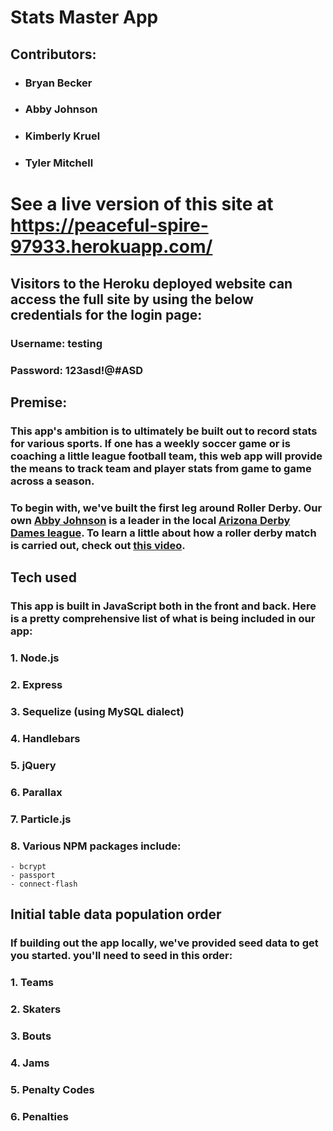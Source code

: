 # Stats Master App
## Contributors:
- ### Bryan Becker
- ### Abby Johnson
- ### Kimberly Kruel
- ### Tyler Mitchell

# See a live version of this site at https://peaceful-spire-97933.herokuapp.com/

## Visitors to the Heroku deployed website can access the full site by using the below credentials for the login page:
### Username: testing
### Password: 123asd!@#ASD



## Premise:
### This app's ambition is to ultimately be built out to record stats for various sports.  If one has a weekly soccer game or is coaching a little league football team, this web app will provide the means to track team and player stats from game to game across a season. 

### To begin with, we've built the first leg around Roller Derby.  Our own [Abby Johnson](http://www.arizonaderbydames.com/abby-arsenic) is a leader in the local [Arizona Derby Dames league](http://www.arizonaderbydames.com/).  To learn a little about how a roller derby match is carried out, check out [this video](https://www.youtube.com/watch?v=OTpo6M5iynI).

## Tech used
### This app is built in JavaScript both in the front and back.  Here is a pretty comprehensive list of what is being included in our app:
### 1. Node.js
### 2. Express
### 3. Sequelize (using MySQL dialect)
### 4. Handlebars
### 5. jQuery
### 6. Parallax
### 7. Particle.js
### 8. Various NPM packages include: 
	- bcrypt
	- passport
	- connect-flash

## Initial table data population order
### If building out the app locally, we've provided seed data to get you started.  you'll need to seed in this order: 
### 1. Teams
### 2. Skaters
### 3. Bouts
### 4. Jams
### 5. Penalty Codes
### 6. Penalties

